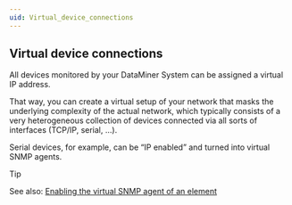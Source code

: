 ```yaml
---
uid: Virtual_device_connections
---
```


## Virtual device connections

All devices monitored by your DataMiner System can be assigned a virtual IP address.

That way, you can create a virtual setup of your network that masks the underlying complexity of the actual network, which typically consists of a very heterogeneous collection of devices connected via all sorts of interfaces (TCP/IP, serial, ...).

Serial devices, for example, can be “IP enabled” and turned into virtual SNMP agents.

> [!TIP]
> See also:
> [Enabling the virtual SNMP agent of an element](xref:Enabling_the_virtual_SNMP_agent_of_an_element)
